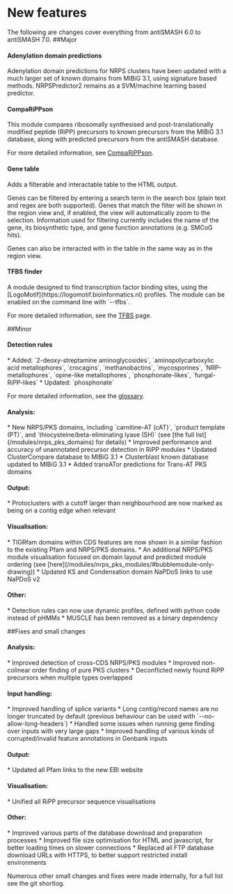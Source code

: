 # New features
The following are changes cover everything from antiSMASH 6.0 to antiSMASH 7.0.
##Major
<h4>Adenylation domain predictions</h4>
Adenylation domain predictions for NRPS clusters have been updated with a much larger set of known domains from MIBiG 3.1, using signature based methods.
NRPSPredictor2 remains as a SVM/machine learning based predictor.

<h4>CompaRiPPson</h4>
This module compares ribosomally synthesised and post-translationally modified peptide (RiPP) precursors to
known precursors from the MIBiG 3.1 database, along with
predicted precursors from the antiSMASH database.

For more detailed information, see [CompaRiPPson](/modules/comparippson).

<h4>Gene table</h4>
Adds a filterable and interactable table to the HTML output.

Genes can be filtered by entering a search term in the search box (plain text and regex are both supported).
Genes that match the filter will be shown in the region view and, if enabled, the view will automatically zoom to the selection.
Information used for filtering currently includes the name of the gene, its biosynthetic type, and gene function annotations (e.g. SMCoG hits).

Genes can also be interacted with in the table in the same way as in the region view.

<h4>TFBS finder</h4>
A module designed to find transcription factor binding sites, using the [LogoMotif](https://logomotif.bioinformatics.nl) profiles.
The module can be enabled on the command line with `--tfbs`.

For more detailed information, see the [TFBS](/modules/tfbs) page.


##Minor
<h4>Detection rules</h4>
* Added: `2-deoxy-streptamine aminoglycosides`, `aminopolycarboxylic acid metallophores`,
`crocagins`, `methanobactins`, `mycosporines`, `NRP-metallophores`, `opine-like metallophores`,
`phosphonate-likes`, `fungal-RiPP-likes`
* Updated: `phosphonate`

For more detailed information, see the [glossary](/glossary).

<h4>Analysis:</h4>
* New NRPS/PKS domains, including `carnitine-AT (cAT)`, `product template (PT)`, and `thiocysteine/beta-eliminating lyase (SH)`
(see [the full list](/modules/nrps_pks_domains) for details)
* Improved performance and accuracy of unannotated precursor detection in RiPP modules
* Updated ClusterCompare database to MIBiG 3.1
* Clusterblast known database updated to MIBiG 3.1
* Added transATor predictions for Trans-AT PKS domains

<h4>Output:</h4>
* Protoclusters with a cutoff larger than neighbourhood are now marked as being on a contig edge when relevant

<h4>Visualisation:</h4>
* TIGRfam domains within CDS features are now shown in a similar fashion to the existing Pfam and NRPS/PKS domains.
* An additional NRPS/PKS module visualisation focused on domain layout and predicted module ordering
(see [here](/modules/nrps_pks_modules/#bubblemodule-only-drawing))
* Updated KS and Condensation domain NaPDoS links to use NaPDoS v2

<h4>Other:</h4>
* Detection rules can now use dynamic profiles, defined with python code instead of pHMMs
* MUSCLE has been removed as a binary dependency

##Fixes and small changes
<h4>Analysis:</h4>
* Improved detection of cross-CDS NRPS/PKS modules
* Improved non-colinear order finding of pure PKS clusters
* Deconflicted newly found RiPP precursors when multiple types overlapped

<h4>Input handling:</h4>
* Improved handling of splice variants
* Long contig/record names are no longer truncated by default (previous behaviour can be used with `--no-allow-long-headers`)
* Handled some issues when running gene finding over inputs with very large gaps
* Improved handling of various kinds of corrupted/invalid feature annotations in Genbank inputs

<h4>Output:</h4>
* Updated all Pfam links to the new EBI website

<h4>Visualisation:</h4>
* Unified all RiPP precursor sequence visualisations

<h4>Other:</h4>
* Improved various parts of the database download and preparation processes
* Improved file size optimisation for HTML and javascript, for better loading times on slower connections
* Replaced all FTP database download URLs with HTTPS, to better support restricted install environments

Numerous other small changes and fixes were made internally, for a full list see the git shortlog.
